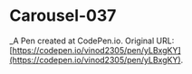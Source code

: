 # Carousel-037
 _A Pen created at CodePen.io. Original URL: [https://codepen.io/vinod2305/pen/yLBxgKY](https://codepen.io/vinod2305/pen/yLBxgKY).

 